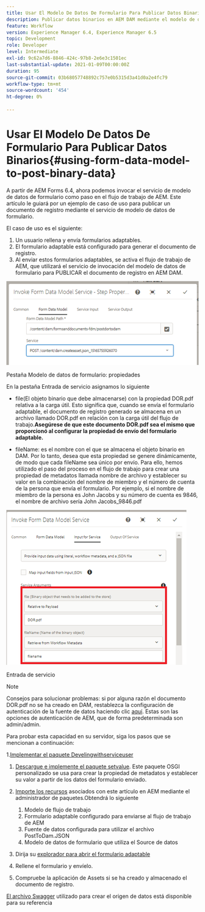 ```yaml
---
title: Usar El Modelo De Datos De Formulario Para Publicar Datos Binarios
description: Publicar datos binarios en AEM DAM mediante el modelo de datos de formulario
feature: Workflow
version: Experience Manager 6.4, Experience Manager 6.5
topic: Development
role: Developer
level: Intermediate
exl-id: 9c62a7d6-8846-424c-97b8-2e6e3c1501ec
last-substantial-update: 2021-01-09T00:00:00Z
duration: 95
source-git-commit: 03b68057748892c757e0b5315d3a41d0a2e4fc79
workflow-type: tm+mt
source-wordcount: '454'
ht-degree: 0%

---
```


# Usar El Modelo De Datos De Formulario Para Publicar Datos Binarios{#using-form-data-model-to-post-binary-data}

A partir de AEM Forms 6.4, ahora podemos invocar el servicio de modelo de datos de formulario como paso en el flujo de trabajo de AEM. Este artículo le guiará por un ejemplo de caso de uso para publicar un documento de registro mediante el servicio de modelo de datos de formulario.

El caso de uso es el siguiente:

1. Un usuario rellena y envía formularios adaptables.
1. El formulario adaptable está configurado para generar el documento de registro.
1. Al enviar estos formularios adaptables, se activa el flujo de trabajo de AEM, que utilizará el servicio de invocación del modelo de datos de formulario para PUBLICAR el documento de registro en AEM DAM.

![hoy](assets/posttodamshot1.png)

Pestaña Modelo de datos de formulario: propiedades

En la pestaña Entrada de servicio asignamos lo siguiente

* file(El objeto binario que debe almacenarse) con la propiedad DOR.pdf relativa a la carga útil. Esto significa que, cuando se envía el formulario adaptable, el documento de registro generado se almacena en un archivo llamado DOR.pdf en relación con la carga útil del flujo de trabajo.**Asegúrese de que este documento DOR.pdf sea el mismo que proporcionó al configurar la propiedad de envío del formulario adaptable.**

* fileName: es el nombre con el que se almacena el objeto binario en DAM. Por lo tanto, desea que esta propiedad se genere dinámicamente, de modo que cada fileName sea único por envío. Para ello, hemos utilizado el paso del proceso en el flujo de trabajo para crear una propiedad de metadatos llamada nombre de archivo y establecer su valor en la combinación del nombre de miembro y el número de cuenta de la persona que envía el formulario. Por ejemplo, si el nombre de miembro de la persona es John Jacobs y su número de cuenta es 9846, el nombre de archivo sería John Jacobs_9846.pdf

![fdmserviceinput](assets/fdminputservice.png)

Entrada de servicio

>[!NOTE]
>
>Consejos para solucionar problemas: si por alguna razón el documento DOR.pdf no se ha creado en DAM, restablezca la configuración de autenticación de la fuente de datos haciendo clic [aquí](http://localhost:4502/mnt/overlay/fd/fdm/gui/components/admin/fdmcloudservice/properties.html?item=%2Fconf%2Fglobal%2Fsettings%2Fcloudconfigs%2Ffdm%2Fpostdortodam). Estas son las opciones de autenticación de AEM, que de forma predeterminada son admin/admin.

Para probar esta capacidad en su servidor, siga los pasos que se mencionan a continuación:

1.[Implementar el paquete Develingwithserviceuser](/help/forms/assets/common-osgi-bundles/DevelopingWithServiceUser.jar)

1. [Descargue e implemente el paquete setvalue](/help/forms/assets/common-osgi-bundles/SetValueApp.core-1.0-SNAPSHOT.jar). Este paquete OSGI personalizado se usa para crear la propiedad de metadatos y establecer su valor a partir de los datos del formulario enviado.

1. [Importe los recursos](assets/postdortodam.zip) asociados con este artículo en AEM mediante el administrador de paquetes.Obtendrá lo siguiente

   1. Modelo de flujo de trabajo
   1. Formulario adaptable configurado para enviarse al flujo de trabajo de AEM
   1. Fuente de datos configurada para utilizar el archivo PostToDam.JSON
   1. Modelo de datos de formulario que utiliza el Source de datos

1. Dirija su [explorador para abrir el formulario adaptable](http://localhost:4502/content/dam/formsanddocuments/helpx/timeoffrequestform/jcr:content?wcmmode=disabled)
1. Rellene el formulario y envíelo.
1. Compruebe la aplicación de Assets si se ha creado y almacenado el documento de registro.


[El archivo Swagger](http://localhost:4502/conf/global/settings/cloudconfigs/fdm/postdortodam/jcr:content/swaggerFile) utilizado para crear el origen de datos está disponible para su referencia
